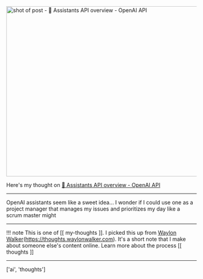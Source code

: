 
<a href="https://platform.openai.com/docs/assistants/overview">
    <img
        src="https://shots.wayl.one/shot/?url=https://platform.openai.com/docs/assistants/overview&height=450&width=800&scaled_width=800&scaled_height=450&selectors=""
        alt="shot of post - 💭 Assistants API overview - OpenAI API"
        height=450
        width=800
    >
</a>

Here's my thought on <a href="https://platform.openai.com/docs/assistants/overview">💭 Assistants API overview - OpenAI API</a>

---

OpenAI assistants seem like a sweet idea... I wonder if I could use one as a project manager that manages my issues and prioritizes my day like a scrum master might



---

!!! note
     This is one of [[ my-thoughts ]]. I picked this up from [Waylon Walker](https://waylonwalker.com)(https://thoughts.waylonwalker.com). It's a short note that I make about someone else's
     content online.  Learn more about the process [[ thoughts ]]


---

['ai', 'thoughts']
        